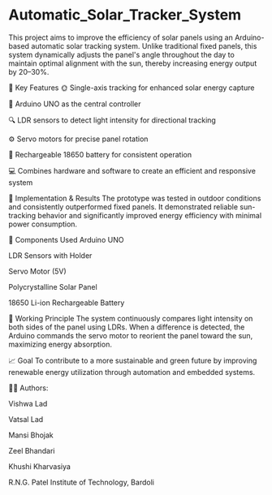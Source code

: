 # Automatic_Solar_Tracker_System
This project aims to improve the efficiency of solar panels using an Arduino-based automatic solar tracking system. Unlike traditional fixed panels, this system dynamically adjusts the panel's angle throughout the day to maintain optimal alignment with the sun, thereby increasing energy output by 20–30%.

📌 Key Features
🌞 Single-axis tracking for enhanced solar energy capture

🧠 Arduino UNO as the central controller

🔍 LDR sensors to detect light intensity for directional tracking

⚙️ Servo motors for precise panel rotation

🔋 Rechargeable 18650 battery for consistent operation

💻 Combines hardware and software to create an efficient and responsive system

🧪 Implementation & Results
The prototype was tested in outdoor conditions and consistently outperformed fixed panels. It demonstrated reliable sun-tracking behavior and significantly improved energy efficiency with minimal power consumption.

📖 Components Used
Arduino UNO

LDR Sensors with Holder

Servo Motor (5V)

Polycrystalline Solar Panel

18650 Li-ion Rechargeable Battery

🧠 Working Principle
The system continuously compares light intensity on both sides of the panel using LDRs. When a difference is detected, the Arduino commands the servo motor to reorient the panel toward the sun, maximizing energy absorption.

📈 Goal
To contribute to a more sustainable and green future by improving renewable energy utilization through automation and embedded systems.

👨‍💻 Authors:

Vishwa Lad

Vatsal Lad

Mansi Bhojak

Zeel Bhandari

Khushi Kharvasiya

R.N.G. Patel Institute of Technology, Bardoli
